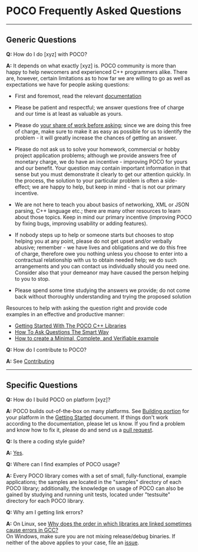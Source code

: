 # POCO Frequently Asked Questions
---

## Generic Questions

**Q:** How do I do [xyz] with POCO?

**A:** It depends on what exactly [xyz] is. POCO community is more than happy to help newcomers and experienced C++ programmers alike. There are, however, certain limitations as to how far we are willing to go as well as expectations we have for people asking questions:

  - First and foremost, read the relevant [documentation](http://pocoproject.org/documentation/index.html)

  - Please be patient and respectful; we answer questions free of charge and our time is at least as valuable as yours.

  - Please do [your share of work before asking](#resources); since we are doing this free of charge, make sure to make it as easy as possible for us to identify the problem - it will greatly increase the chances of getting an answer.

  - Please do not ask us to solve your homework, commercial or hobby project application problems; although we provide answers free of monetary charge, we do have an incentive - improving POCO for yours and our benefit. Your question may contain important information in that sense but you must demonstrate it clearly to get our attention quickly. In the process, the solution to your particular problem is often a side-effect; we are happy to help, but keep in mind - that is not our primary incentive.

  - We are not here to teach you about basics of networking, XML or JSON parsing, C++ language etc.; there are many other resources to learn about those topics. Keep in mind our primary incentive (improving POCO by fixing bugs, improving usability or adding features).

  - If nobody steps up to help or someone starts but chooses to stop helping you at any point, please do not get upset and/or verbally abusive; remember - we have lives and obligations and we do this free of charge, therefore owe you nothing unless you choose to enter into a contractual relationship with us to obtain needed help; we do such arrangements and you can contact us individually should you need one. Consider also that your demeanor may have caused the person helping to you to stop.

  - Please spend some time studying the answers we provide; do not come back without thoroughly understanding and trying the proposed solution

<a name="resources">Resources</a> to help with asking the question right and provide code examples in an effective and productive manner:

- [Getting Started With The POCO C++ Libraries](http://pocoproject.org/docs/00200-GettingStarted.html)
- [How To Ask Questions The Smart Way](http://www.catb.org/esr/faqs/smart-questions.html)
- [How to create a Minimal, Complete, and Verifiable example](http://stackoverflow.com/help/mcve)


**Q:** How do I contribute to POCO?

**A:** See [Contributing](https://github.com/pocoproject/poco/blob/develop/CONTRIBUTING.md)

---

## Specific Questions

**Q:** How do I build POCO on platform [xyz]?

**A:** POCO builds out-of-the-box on many platforms. See [Building portion](http://pocoproject.org/docs/00200-GettingStarted.html#7) for your platform in the [Getting Started](http://pocoproject.org/docs/00200-GettingStarted.html) document. If things don't work according to the documentation, please let us know. If you find a problem and know how to fix it, please do and send us a [pull request](https://help.github.com/articles/using-pull-requests/).


**Q:** Is there a coding style guide?

**A:** [Yes](http://www.appinf.com/download/CppCodingStyleGuide.pdf).


**Q:** Where can I find examples of POCO usage?

**A:** Every POCO library comes with a set of small, fully-functional, example applications; the samples are located in the "samples" directory of each POCO library; additionally, the knowledge on usage of POCO can also be gained by studying and running unit tests, located under "testsuite" directory for each POCO library.


**Q:** Why am I getting link errors?

**A:** On Linux, see [Why does the order in which libraries are linked sometimes cause errors in GCC?
](https://stackoverflow.com/questions/45135/why-does-the-order-in-which-libraries-are-linked-sometimes-cause-errors-in-gcc#409470)  
On Windows, make sure you are not mixing release/debug binaries.
If neither of the above applies to your case, file an [issue](https://github.com/pocoproject/poco/issues).
